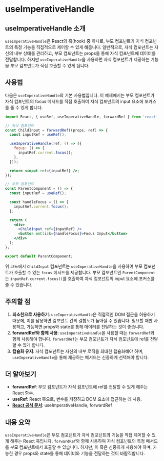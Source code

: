 # useImperativeHandle

## useImperativeHandle 소개

`useImperativeHandle`은 React의 훅(hook) 중 하나로, 부모 컴포넌트가 자식 컴포넌트의 특정 기능을 직접적으로 제어할 수 있게 해줍니다. 일반적으로, 자식 컴포넌트는 자신의 내부 상태를 관리하고, 부모 컴포넌트는 props를 통해 자식 컴포넌트에 데이터를 전달합니다. 하지만 `useImperativeHandle`을 사용하면 자식 컴포넌트가 제공하는 기능을 부모 컴포넌트가 직접 호출할 수 있게 됩니다.

## 사용법

다음은 `useImperativeHandle`의 기본 사용법입니다. 이 예제에서는 부모 컴포넌트가 자식 컴포넌트의 focus 메서드를 직접 호출하여 자식 컴포넌트의 input 요소에 포커스를 줄 수 있게 합니다.

```jsx
import React, { useRef, useImperativeHandle, forwardRef } from 'react';

// 자식 컴포넌트
const ChildInput = forwardRef((props, ref) => {
  const inputRef = useRef();

  useImperativeHandle(ref, () => ({
    focus: () => {
      inputRef.current.focus();
    },
  }));

  return <input ref={inputRef} />;
});

// 부모 컴포넌트
const ParentComponent = () => {
  const inputRef = useRef();

  const handleFocus = () => {
    inputRef.current.focus();
  };

  return (
    <div>
      <ChildInput ref={inputRef} />
      <button onClick={handleFocus}>Focus Input</button>
    </div>
  );
};

export default ParentComponent;
```

위 코드에서 `ChildInput` 컴포넌트는 `useImperativeHandle`을 사용하여 부모 컴포넌트가 호출할 수 있는 `focus` 메서드를 제공합니다. 부모 컴포넌트인 `ParentComponent`는 `inputRef.current.focus()`를 호출하여 자식 컴포넌트의 input 요소에 포커스를 줄 수 있습니다.

## 주의할 점

1. **최소한으로 사용하기**: `useImperativeHandle`은 직접적인 DOM 접근을 허용하기 때문에, 이를 남용하면 컴포넌트 간의 결합도가 높아질 수 있습니다. 필요할 때만 사용하고, 가능하면 props와 state를 통해 데이터를 전달하는 것이 좋습니다.
2. **forwardRef와 함께 사용**: `useImperativeHandle`을 사용할 때는 `forwardRef`와 함께 사용해야 합니다. `forwardRef`는 부모 컴포넌트가 자식 컴포넌트에 ref를 전달할 수 있게 합니다.
3. **캡슐화 유지**: 자식 컴포넌트는 자신의 내부 로직을 최대한 캡슐화해야 하며, `useImperativeHandle`을 통해 제공하는 메서드는 신중하게 선택해야 합니다. 

## 더 알아보기

- **forwardRef**: 부모 컴포넌트가 자식 컴포넌트에 ref를 전달할 수 있게 해주는 React 함수.
- **useRef**: React 훅으로, 변수를 저장하고 DOM 요소에 접근하는 데 사용.
- **[React 공식 문서](https://react.dev)**: useImperativeHandle, forwardRef

## 내용 요약

`useImperativeHandle`은 부모 컴포넌트가 자식 컴포넌트의 기능을 직접 제어할 수 있게 해주는 React 훅입니다. `forwardRef`와 함께 사용하여 자식 컴포넌트의 특정 메서드를 부모 컴포넌트에서 호출할 수 있습니다. 하지만, 이 훅은 신중하게 사용해야 하며, 가능한 경우 props와 state를 통해 데이터와 기능을 전달하는 것이 바람직합니다.